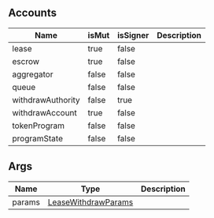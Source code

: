 ## Accounts
|Name|isMut|isSigner|Description|
|--|--|--|--|
| lease | true | false |  |
| escrow | true | false |  |
| aggregator | false | false |  |
| queue | false | false |  |
| withdrawAuthority | false | true |  |
| withdrawAccount | true | false |  |
| tokenProgram | false | false |  |
| programState | false | false |  |
## Args
|Name|Type|Description|
|--|--|--|
| params | [LeaseWithdrawParams](/program/types/leasewithdrawparams) |  |
